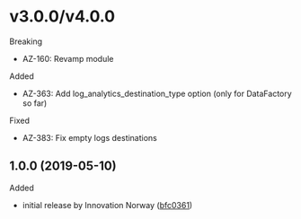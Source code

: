 # v3.0.0/v4.0.0

Breaking
  * AZ-160: Revamp module
  
Added
  * AZ-363: Add log_analytics_destination_type option (only for DataFactory so far)

Fixed
  * AZ-383: Fix empty logs destinations

## 1.0.0 (2019-05-10)

Added
  * initial release by Innovation Norway ([bfc0361](https://github.com/innovationnorway/terraform-azurerm-diagnostic-settings/commit/bfc0361))
